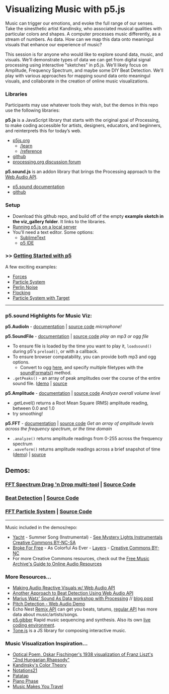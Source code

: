 # Visualizing Music with p5.js

Music can trigger our emotions, and evoke the full range of our senses. Take the sinesthetic artist Kandinsky, who associated musical qualities with particular colors and shapes. A computer processes music differently, as a stream of numbers. As data. How can we map this data onto meaningul visuals that enhance our experience of music?

This session is for anyone who would like to explore sound data, music, and visuals. We'll demonstrate types of data we can get from digital signal processing using interactive "sketches" in p5.js. We'll likely focus on Amplitude, Frequency Spectrum, and maybe some DIY Beat Detection. We'll play with various approaches for mapping sound data onto meaningul visuals, and collaborate in the creation of online music visualizations.

### Libraries
Participants may use whatever tools they wish, but the demos in this repo use the following libraries:

**p5.js** is a JavaScript library that starts with the original goal of Processing, to make coding accessible for artists, designers, educators, and beginners, and reinterprets this for today’s web.
 * [p5js.org](http://p5js.org)
    * [/learn](http://p5js.org/learn)
    * [/reference](http://p5js.org/reference/)
  * [github](https://github.com/lmccart/p5.js)
  * [processing.org discussion forum](http://forum.processing.org/two/categories/p5-js)

**p5.sound.js** is an addon library that brings the Processing approach to the [Web Audio API](http://w3.org/TR/webaudio/).
  * [p5.sound documentation](http://p5js.org/reference/#/libraries/p5.sound)
  * [github](https://github.com/therewasaguy/p5.sound)


### Setup
* Download this github repo, and build off of the empty **example sketch in the viz_gallery folder**. It links to the libraries.
* [Running p5.js on a local server](https://github.com/lmccart/p5.js/wiki/Local-server)
* You'll need a text editor. Some options:
  * [SublimeText](http://www.sublimetext.com/)
  * [p5 IDE](http://p5js.org/download/)

### >> [Getting Started with p5](http://p5js.org/get-started/#your-first-sketch)
A few exciting examples:
* [Forces](http://p5js.org/learn/examples/Simulate_Forces.php)
* [Particle System](http://p5js.org/learn/examples/Simulate_Particle_System.php)
* [Perlin Noise](http://p5js.org/learn/examples/Math_Noise_Wave.php)
* [Flocking](http://p5js.org/learn/examples/Simulate_Flocking.php)
* [Particle System with Target](http://codepen.io/scottgarner/pen/ltImK?editors=001)

---

### p5.sound Highlights for Music Viz:

**p5.AudioIn** - [documentation](http://p5js.org/reference/#/p5.AudioIn) | [source code](https://github.com/therewasaguy/p5.sound/blob/master/src/audioin.js)
*microphone!*

**p5.SoundFile** - [documentation](http://p5js.org/reference/#/p5.SoundFile) | [source code](https://github.com/therewasaguy/p5.sound/blob/master/src/soundfile.js)
*play an mp3 or ogg file*
- To ensure file is loaded by the time you want to play it, ```loadsound()``` during p5's ```preload()```, or with a callback.
- To ensure browser compatability, you can provide both mp3 and ogg options.
   + Convert to ogg [here](http://media.io/), and specify multiple filetypes with the [soundFormats()](http://p5js.org/reference/#/p5.sound/soundFormats) method.
- ```.getPeaks()``` - an array of peak amplitudes over the course of the entire sound file. ([demo](http://therewasaguy.github.io/p5-music-viz/demos/drawpeaks_with_playhead/) | [source](https://github.com/therewasaguy/p5-music-viz/tree/master/demos/drawpeaks_with_playhead/sketch.js)

**p5.Amplitude** - [documentation](http://p5js.org/reference/#/p5.Amplitude) | [source code](https://github.com/therewasaguy/p5.sound/blob/master/src/amplitude.js)
*Analyze overall volume level*
* .getLevel() returns a Root Mean Square (RMS) amplitude reading, between 0.0 and 1.0
* try smoothing!

**p5.FFT** - [documentation](http://p5js.org/reference/#/p5.FFT) | [source code](https://github.com/therewasaguy/p5.sound/blob/master/src/fft.js)
*Get an array of amplitude levels across the frequency spectrum, or the time domain*
* ```.analyze()``` returns amplitude readings from 0-255 across the frequency spectrum
* ```.waveform()``` returns amplitude readings across a brief snapshot of time ([demo](http://therewasaguy.github.io/p5-music-viz/demos/fftwaveform)) | [source](https://github.com/therewasaguy/p5-music-viz/blob/master/demos/fftwaveform/sketch.js)

## Demos:
### [FFT Spectrum Drag 'n Drop multi-tool](http://therewasaguy.github.io/p5-music-viz/demos/fftspectrum/) | [Source Code](https://github.com/therewasaguy/p5-music-viz/tree/master/demos/fftspectrum)

### [Beat Detection](http://therewasaguy.github.io/p5-music-viz/demos/08_beat_detect_amplitude) | [Source Code](https://github.com/therewasaguy/p5-music-viz/blob/master/demos/08_beat_detect_amplitude/sketch.js)

### [FFT Particle System](http://therewasaguy.github.io/p5-music-viz/demos/07_fft) | [Source Code](https://github.com/therewasaguy/p5-music-viz/blob/master/demos/07_fft/sketch.js)

----------
Music included in the demos/repo:
- [Yacht](http://teamyacht.com/) - Summer Song (Instrumental) - [See Mystery Lights Instrumentals](http://freemusicarchive.org/music/YACHT/See_Mystery_Lights_Instrumentals/) [Creative Commons BY-NC-SA](http://creativecommons.org/licenses/by-nc-sa/3.0/us/)
- [Broke For Free](http://brokeforfree.bandcamp.com/) - As Colorful As Ever - [Layers](http://freemusicarchive.org/music/Broke_For_Free/Layers/) - [Creative Commons BY-NC](http://creativecommons.org/licenses/by-nc/3.0/)
- For more Creative Commons resources, check out the [Free Music Archive's Guide to Online Audio Resources](https://docs.google.com/document/d/1mbF5vgWp9duoGMxNl-Y8tEyWbFhkgw0JBK8F7A2cg68/edit?usp=sharing)

### More Resources...
* [Making Audio Reactive Visuals w/ Web Audio API](http://www.airtightinteractive.com/2013/10/making-audio-reactive-visuals/)
* [Another Approach to Beat Detection Using Web Audio API](http://tech.beatport.com/2014/web-audio/beat-detection-using-web-audio/)
* [Marius Watz' Sound As Data workshop with Processing](https://github.com/mariuswatz/ITP2013Parametric/blob/master/ITP-workshops/20131111-ITP-Sound-As-Data/) // [blog post](http://workshop.evolutionzone.com/2013/11/12/itp-sound-as-data-workshop-code/)
* [Pitch Detection - Web Audio Demo](https://webaudiodemos.appspot.com/pitchdetect/)
* Echo Nest [Remix API](http://echonest.github.io/remix/) can get you beats, tatums, [regular API](http://developer.echonest.com/docs/v4) has more data about music/artists/songs.
* [p5.gibber](http://charlie-roberts.com/gibber/p5-gibber/) Rapid music sequencing and synthesis. Also its own [live coding environment](http://gibber.mat.ucsb.edu/).
* [Tone.js](https://github.com/TONEnoTONE/Tone.js) is a JS library for composing interactive music.

### Music Visualization Inspiration...
* [Optical Poem, Oskar Fischinger's 1938 visualization of Franz Liszt's "2nd Hungarian Rhapsody"](https://www.youtube.com/watch?v=they7m6YePo)
* [Kandinsky's Color Theory](http://lettersfrommunich.wikispaces.com/Kandinsky's+Color+Theory)
* [Notations21](http://www.notations21.net/)
* [Patatap](http://www.patatap.com/)
* [Piano Phase](http://www.pianophase.com/)
* [Music Makes You Travel](http://www.openprocessing.org/sketch/138877)
